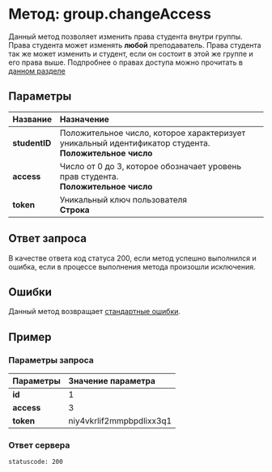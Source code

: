# Метод: group.changeAccess<a name="group.changeAccess"/>

Данный метод позволяет изменить права студента внутри группы.
Права студента может изменять **любой** преподаватель. Права студента так же может изменить и студент, если он состоит в этой же группе и его права выше.
Подпробнее о правах доступа можно прочитать в [данном разделе](#levelOfAccess)

## Параметры
| Название     | Назначение     |
| :------------- | :------------- |
| **studentID**       | Положительное число, которое характеризует уникальный идентификатор студента.  <br>**Положительное число**
| **access** | Число от 0 до 3, которое обозначает уровень прав студента. <br> **Положительное число**
| **token** | Уникальный ключ пользователя <br>**Строка**

## Ответ запроса
В качестве ответа код статуса 200, если метод успешно выполнился и ошибка, если в процессе выполнения метода произошли исключения.


## Ошибки
Данный метод возвращает [стандартные ошибки](#errors).<br>

## Пример

### Параметры запроса
| Параметры | Значение параметра     |
| :------------- | :------------- |
| **id**       | 1       |
| **access** | 3
| **token**       | niy4vkrlif2mmpbpdlixx3q1

### Ответ сервера

```
statuscode: 200
```
